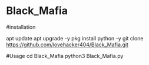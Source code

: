# Black_Mafia


#installation

apt update
apt upgrade -y
pkg install python -y
git clone https://github.com/lovehacker404/Black_Mafia.git

#Usage
cd Black_Mafia
python3 Black_Mafia.py

